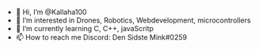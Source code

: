 - 👋 Hi, I’m @Kallaha100
- 👀 I’m interested in Drones, Robotics, Webdevelopment, microcontrollers
- 🌱 I’m currently learning C, C++, javaScritp
- 📫 How to reach me Discord: Den Sidste Mink#0259

<!---
Kallaha100/Kallaha100 is a ✨ special ✨ repository because its `README.md` (this file) appears on your GitHub profile.
You can click the Preview link to take a look at your changes.
--->
